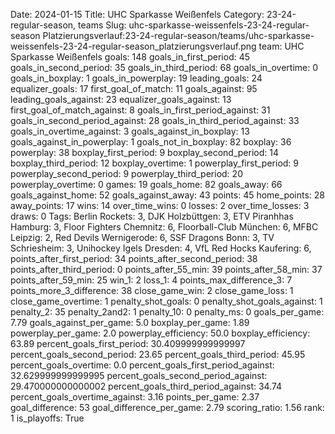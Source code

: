 Date: 2024-01-15
Title: UHC Sparkasse Weißenfels
Category: 23-24-regular-season, teams
Slug: uhc-sparkasse-weissenfels-23-24-regular-season
Platzierungsverlauf:23-24-regular-season/teams/uhc-sparkasse-weissenfels-23-24-regular-season_platzierungsverlauf.png
team: UHC Sparkasse Weißenfels
goals: 148
goals_in_first_period: 45
goals_in_second_period: 35
goals_in_third_period: 68
goals_in_overtime: 0
goals_in_boxplay: 1
goals_in_powerplay: 19
leading_goals: 24
equalizer_goals: 17
first_goal_of_match: 11
goals_against: 95
leading_goals_against: 23
equalizer_goals_against: 13
first_goal_of_match_against: 8
goals_in_first_period_against: 31
goals_in_second_period_against: 28
goals_in_third_period_against: 33
goals_in_overtime_against: 3
goals_against_in_boxplay: 13
goals_against_in_powerplay: 1
goals_not_in_boxplay: 82
boxplay: 36
powerplay: 38
boxplay_first_period: 9
boxplay_second_period: 14
boxplay_third_period: 12
boxplay_overtime: 1
powerplay_first_period: 9
powerplay_second_period: 9
powerplay_third_period: 20
powerplay_overtime: 0
games: 19
goals_home: 82
goals_away: 66
goals_against_home: 52
goals_against_away: 43
points: 45
home_points: 28
away_points: 17
wins: 14
over_time_wins: 0
losses: 2
over_time_losses: 3
draws: 0
Tags:  Berlin Rockets: 3,  DJK Holzbüttgen: 3,  ETV Piranhhas Hamburg: 3,  Floor Fighters Chemnitz: 6,  Floorball-Club München: 6,  MFBC Leipzig: 2,  Red Devils Wernigerode: 6,  SSF Dragons Bonn: 3,  TV Schriesheim: 3,  Unihockey Igels Dresden: 4,  VfL Red Hocks Kaufering: 6,
points_after_first_period: 34
points_after_second_period: 38
points_after_third_period: 0
points_after_55_min: 39
points_after_58_min: 37
points_after_59_min: 25
win_1: 2
loss_1: 4
points_max_difference_3: 7
points_more_3_difference: 38
close_game_win: 2
close_game_loss: 1
close_game_overtime: 1
penalty_shot_goals: 0
penalty_shot_goals_against: 1
penalty_2: 35
penalty_2and2: 1
penalty_10: 0
penalty_ms: 0
goals_per_game: 7.79
goals_against_per_game: 5.0
boxplay_per_game: 1.89
powerplay_per_game: 2.0
powerplay_efficiency: 50.0
boxplay_efficiency: 63.89
percent_goals_first_period: 30.409999999999997
percent_goals_second_period: 23.65
percent_goals_third_period: 45.95
percent_goals_overtime: 0.0
percent_goals_first_period_against: 32.629999999999995
percent_goals_second_period_against: 29.470000000000002
percent_goals_third_period_against: 34.74
percent_goals_overtime_against: 3.16
points_per_game: 2.37
goal_difference: 53
goal_difference_per_game: 2.79
scoring_ratio: 1.56
rank: 1
is_playoffs: True

